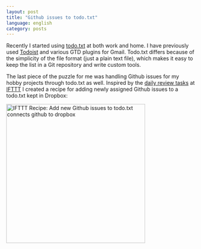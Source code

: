 ```yaml
---
layout: post
title: "Github issues to todo.txt"
language: english
category: posts
---
```


Recently I started using [todo.txt](http://todotxt.com) at both work and home. I have previously used [Todoist](https://en.todoist.com) and various GTD plugins for Gmail. Todo.txt differs because of the simplicity of the file format (just a plain text file), which makes it easy to keep the list in a Git repository and write custom tools.

The last piece of the puzzle for me was handling Github issues for my hobby projects through todo.txt as well. Inspired by the [daily review tasks](https://ifttt.com/recipes/154544-create-todo-txt-daily-review-tasks) at [IFTTT](https://ifttt.com) I created a recipe for adding newly assigned Github issues to a todo.txt kept in Dropbox:

<a href="https://ifttt.com/view_embed_recipe/159380-add-new-github-issues-to-todo-txt" target = "_blank" class="embed_recipe embed_recipe-l_33" id= "embed_recipe-159380"><img src= 'https://ifttt.com/recipe_embed_img/159380' alt="IFTTT Recipe: Add new Github issues to todo.txt connects github to dropbox" width="370px" style="max-width:100%"/></a><script async type="text/javascript" src= "https://ifttt.com/assets/embed_recipe.js" data-proofer-ignore></script>
